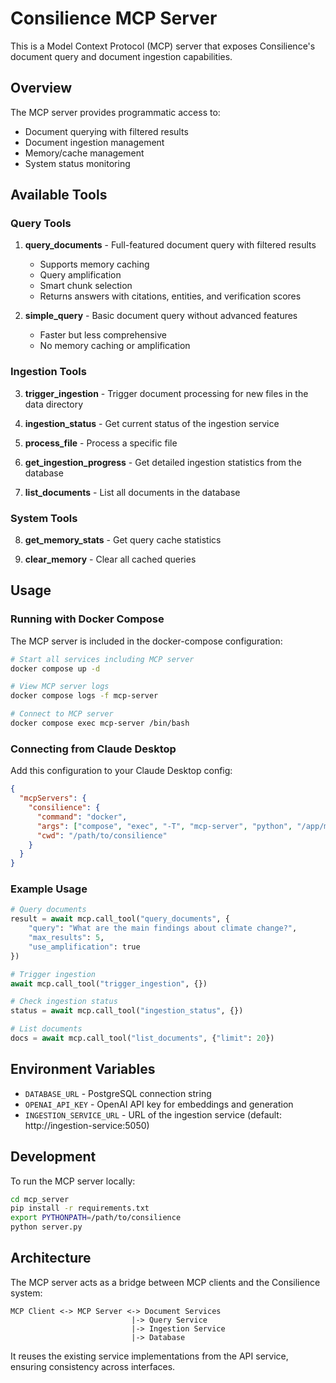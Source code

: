 # Consilience MCP Server

This is a Model Context Protocol (MCP) server that exposes Consilience's document query and document ingestion capabilities.

## Overview

The MCP server provides programmatic access to:
- Document querying with filtered results
- Document ingestion management
- Memory/cache management
- System status monitoring

## Available Tools

### Query Tools

1. **query_documents** - Full-featured document query with filtered results
   - Supports memory caching
   - Query amplification
   - Smart chunk selection
   - Returns answers with citations, entities, and verification scores

2. **simple_query** - Basic document query without advanced features
   - Faster but less comprehensive
   - No memory caching or amplification

### Ingestion Tools

3. **trigger_ingestion** - Trigger document processing for new files in the data directory

4. **ingestion_status** - Get current status of the ingestion service

5. **process_file** - Process a specific file

6. **get_ingestion_progress** - Get detailed ingestion statistics from the database

7. **list_documents** - List all documents in the database

### System Tools

8. **get_memory_stats** - Get query cache statistics

9. **clear_memory** - Clear all cached queries

## Usage

### Running with Docker Compose

The MCP server is included in the docker-compose configuration:

```bash
# Start all services including MCP server
docker compose up -d

# View MCP server logs
docker compose logs -f mcp-server

# Connect to MCP server
docker compose exec mcp-server /bin/bash
```

### Connecting from Claude Desktop

Add this configuration to your Claude Desktop config:

```json
{
  "mcpServers": {
    "consilience": {
      "command": "docker",
      "args": ["compose", "exec", "-T", "mcp-server", "python", "/app/mcp_server/server.py"],
      "cwd": "/path/to/consilience"
    }
  }
}
```

### Example Usage

```python
# Query documents
result = await mcp.call_tool("query_documents", {
    "query": "What are the main findings about climate change?",
    "max_results": 5,
    "use_amplification": true
})

# Trigger ingestion
await mcp.call_tool("trigger_ingestion", {})

# Check ingestion status
status = await mcp.call_tool("ingestion_status", {})

# List documents
docs = await mcp.call_tool("list_documents", {"limit": 20})
```

## Environment Variables

- `DATABASE_URL` - PostgreSQL connection string
- `OPENAI_API_KEY` - OpenAI API key for embeddings and generation
- `INGESTION_SERVICE_URL` - URL of the ingestion service (default: http://ingestion-service:5050)

## Development

To run the MCP server locally:

```bash
cd mcp_server
pip install -r requirements.txt
export PYTHONPATH=/path/to/consilience
python server.py
```

## Architecture

The MCP server acts as a bridge between MCP clients and the Consilience system:

```
MCP Client <-> MCP Server <-> Document Services
                           |-> Query Service
                           |-> Ingestion Service
                           |-> Database
```

It reuses the existing service implementations from the API service, ensuring consistency across interfaces.